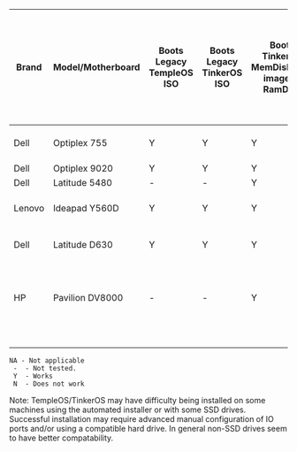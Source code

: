 | Brand  | Model/Motherboard | Boots Legacy TempleOS ISO | Boots Legacy TinkerOS ISO | Boots TinkerOS MemDisk/USB image to RamDisk | Number of CPU cores detected / actual number of cores | Number of PS/2 ports | PS/2 emulation USB keyboard | PS/2 emulation USB mouse | Laptop Keyboard | PS/2 emulation Trackpad (laptops) | IDE or BIOS support for IDE/ATA/Legacy mode for SATA | PC Speaker works | PC Speaker sound routed thru on-board audio 3.5mm jack | Intel HD Audio driver works | Successful hard drive install/boot of TempleOS | Successful hard drive install/boot of TinkerOS | TinkerOS OS test suite finished w/o crash | Comments                                                                                      |
|--------|-------------------|---------------------------|---------------------------|---------------------------------------------|-------------------------------------------------------|----------------------|-----------------------------|--------------------------|-----------------|-----------------------------------|------------------------------------------------------|------------------|--------------------------------------------------------|-----------------------------|------------------------------------------------|------------------------------------------------|-------------------------------------------|-----------------------------------------------------------------------------------------------|
| Dell   | Optiplex 755      | Y                         | Y                         | Y                                           | 4/4                                                   | 2                    | Y                           | Y                        | NA              | NA                                | Y                                                    | Y                | -                                                      | -                           | Y                                              | Y                                              | Y                                         | Great cheap TempleOS/TinkerOS machine                                                         |
| Dell   | Optiplex 9020     | Y                         | Y                         | Y                                           | 8/8                                                   | 2                    | Y                           | N                        | NA              | NA                                | Y                                                    | Y                | -                                                      | -                           | -                                              | -                                              | -                                         |                                                                                               |
| Dell   | Latitude 5480     | -                         | -                         | Y                                           | 8/8                                                   | 0                    | Y                           | Y                        | Y               | Y                                 | Y                                                    | Y                | -                                                      | -                           | -                                              | -                                              | -                                         |                                                                                               |
| Lenovo | Ideapad Y560D     | Y                         | Y                         | Y                                           | 8/8                                                   | 0                    | -                           | -                        | Y               | N                                 | Y                                                    | Y                | -                                                      | -                           | Y                                              | Y                                              | Y                                         | Great cheap TempleOS/TinkerOS laptop                                                          |
| Dell   | Latitude D630     | Y                         | Y                         | Y                                           | 2/2                                                   | 0, 2 with dock       | -                           | -                        | Y               | Y                                 | Y                                                    | Y                | -                                                      | -                           | Y                                              | Y                                              | Y                                         |                                                                                               |
| HP     | Pavilion DV8000   | -                         | -                         | Y                                           | 1/1                                                   | 0                    | -                           | -                        | N               | N                                 | Y                                                    | -                | -                                                      | -                           | -                                              | -                                              | NA                                        | Takes a very long time to boot, USB transfer speed must be very slow copying initial ramdisk. |
|        |                   |                           |                           |                                             |                                                       |                      |                             |                          |                 |                                   |                                                      |                  |                                                        |                             | `                                              |                                                |                                           |                                                                                               |

```
NA - Not applicable
 -  - Not tested.
 Y  - Works
 N  - Does not work
 ```
 
 Note: TempleOS/TinkerOS may have difficulty being installed on some machines using the automated installer or with some SSD drives.  Successful installation may require advanced manual configuration of IO ports and/or using a compatible hard drive.  In general non-SSD drives seem to have better compatability.
 
